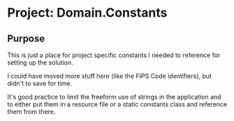 ﻿# Project: Domain.Constants

## Purpose

This is just a place for project specific constants I needed to reference for setting up the solution.

I could have moved more stuff here (like the FIPS Code identifiers), but didn't to save for time.

It's good practice to limit the freeform use of strings in the application and to either put them in a resource file or a static constants class and reference them from there.

